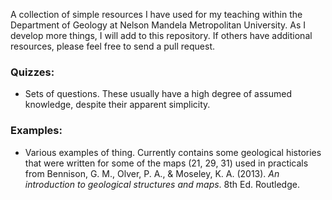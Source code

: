 A collection of simple resources I have used for my teaching within the Department of Geology at Nelson Mandela Metropolitan University. As I develop more things, I will add to this repository. If others have additional resources, please feel free to send a pull request.

### Quizzes:
* Sets of questions. These usually have a high degree of assumed knowledge, despite their apparent simplicity.
### Examples:
* Various examples of thing. Currently contains some geological histories that were written for some of the maps (21, 29, 31) used in practicals from Bennison, G. M., Olver, P. A., & Moseley, K. A. (2013). _An introduction to geological structures and maps_. 8th Ed. Routledge.
